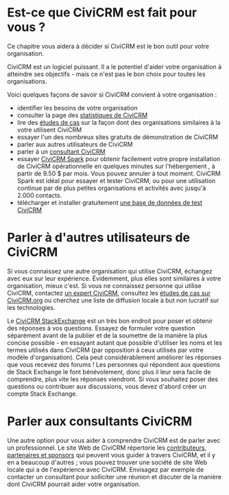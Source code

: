 Est-ce que CiviCRM est fait pour vous ?
=======================================

Ce chapitre vous aidera à décider si CiviCRM est le bon outil pour votre organisation.

CiviCRM est un logiciel puissant. Il a le potentiel d'aider votre organisation à atteindre ses objectifs - mais ce n'est pas le bon choix pour toutes les organisations.

Voici quelques façons de savoir si CiviCRM convient à votre organisation :

- identifier les besoins de votre organisation
- consulter la page des [statistiques de CiviCRM](https://stats.civicrm.org/?tab=sites)
- lire des [études de cas](https://civicrm.org/case-studies/) sur la façon dont des organisations similaires à la votre utilisent CiviCRM
- essayer l'un des nombreux sites gratuits de démonstration de CiviCRM
- parler aux autres utilisateurs de CiviCRM
- parler à un [consultant CiviCRM](https://civicrm.org/partners-contributors)
- essayer [CiviCRM Spark](https://civicrm.org/spark) pour obtenir facilement votre propre installation de CiviCRM opérationnelle en quelques minutes sur l'hébergement , à partir de 9.50 $ par mois. Vous pouvez annuler à tout moment. CiviCRM Spark est idéal pour essayer et tester CiviCRM, ou pour une utilisation continue par de plus petites organisations et activités avec jusqu'à 2.000 contacts.
- télécharger et installer gratuitement [une base de données de test CiviCRM](https://civicrm.org/download)

Parler à d'autres utilisateurs de CiviCRM
=========================================

Si vous connaissez une autre organisation qui utilise CiviCRM, échangez avec eux sur leur expérience. Évidemment, plus elles sont similaires à votre organisation, mieux c'est.
Si vous ne connaissez personne qui utilise CiviCRM, contactez [un expert CiviCRM](https://civicrm.org/partners-contributors), consultez les [études de cas sur CiviCRM.org](https://civicrm.org/case-studies/) ou cherchez une liste de diffusion locale à but non lucratif sur les technologies.

Le [CiviCRM StackExchange](https://civicrm.stackexchange.com/) est un très bon endroit pour poser et obtenir des réponses à vos questions. Essayez de formuler votre question séparément avant de la publier et de la soumettre de la manière la plus concise possible - en essayant autant que possible d'utiliser les noms et les termes utilisés dans CiviCRM (par opposition à ceux utilisés par votre modèle d'organisation). Cela peut considérablement améliorer les réponses que vous recevez des forums ! Les personnes qui répondent aux questions de Stack Exchange le font bénévolement, donc plus il leur sera facile de comprendre, plus vite les réponses viendront. Si vous souhaitez poser des questions ou contribuer aux discussions, vous devez d'abord créer un compte Stack Exchange.

Parler aux consultants CiviCRM
==============================

Une autre option pour vous aider à comprendre CiviCRM est de parler avec un professionnel. Le site Web de CiviCRM répertorie les [contributeurs, partenaires et sponsors](https://civicrm.org/partners-contributors) qui peuvent vous guider à travers CiviCRM, et il y en a beaucoup d'autres ; vous pouvez trouver une société de site Web locale qui a de l'expérience avec CiviCRM. Envisagez par exemple de contacter un consultant pour solliciter une réunion et discuter de la manière dont CiviCRM pourrait aider votre organisation.

